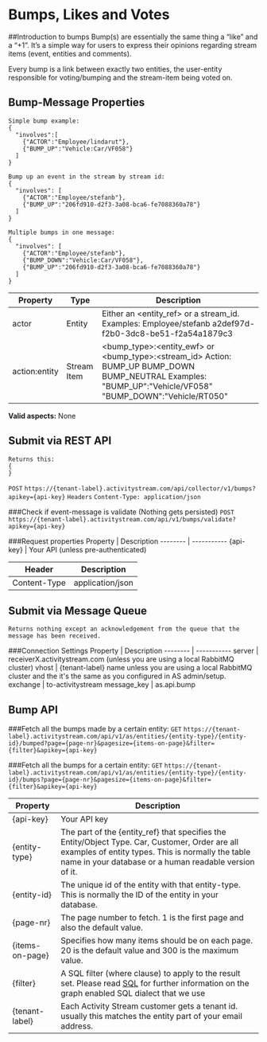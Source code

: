 # Bumps, Likes and Votes
##Introduction to bumps
Bump(s) are essentially the same thing a “like” and a “+1”. It’s a simple way for users to express their opinions regarding stream items (event, entities and comments).

Every bump is a link between exactly two entities, the user-entity responsible for voting/bumping and the stream-item being voted on. 

## Bump-Message Properties
```shell
Simple bump example:
{
  "involves":[
    {"ACTOR":"Employee/lindarut"},
    {"BUMP_UP":"Vehicle:Car/VF058"}
  ]
}

Bump up an event in the stream by stream id:
{
  "involves": [
    {"ACTOR":"Employee/stefanb"}, 
    {"BUMP_UP":"206fd910-d2f3-3a08-bca6-fe7088360a78"}
  ]
}

Multiple bumps in one message:
{
  "involves": [
    {"ACTOR":"Employee/stefanb"}, 
    {"BUMP_DOWN":"Vehicle:Car/VF058"},
    {"BUMP_UP":"206fd910-d2f3-3a08-bca6-fe7088360a78"}
  ]
}
```

Property | Type | Description
-------- | ---- | -----------
actor | Entity | Either an <entity_ref> or a stream_id.  Examples: Employee/stefanb a2def97d-f2b0-3dc8-be51-f2a54a1879c3
action:entity | Stream Item | <bump_type>:<entity_ewf> or <bump_type>:<stream_id> Action: BUMP_UP BUMP_DOWN  BUMP_NEUTRAL Examples: "BUMP_UP":"Vehicle/VF058" "BUMP_DOWN":"Vehicle/RT050"

**Valid aspects:** None

## Submit via REST API
```shell
Returns this:
{
}
```
`POST` `https://{tenant-label}.activitystream.com/api/collector/v1/bumps?apikey={api-key}`
`Headers` `Content-Type: application/json`

###Check if event-message is validate (Nothing gets persisted)
`POST` `https://{tenant-label}.activitystream.com/api/v1/bumps/validate?apikey={api-key}`

###Request properties
Property | Description
-------- | -----------
{api-key} | Your API (unless pre-authenticated)

Header| Description
-------- | -----------
Content-Type | application/json

## Submit via Message Queue
```shell
Returns nothing except an acknowledgement from the queue that the message has been received.
```
###Connection Settings
Property | Description
-------- | -----------
server | receiverX.activitystream.com (unless you are using a local RabbitMQ cluster)
vhost | {tenant-label} name unless you are using a local RabbitMQ cluster and the it's the same as you configured in AS admin/setup.
exchange | to-activitystream
message_key | as.api.bump

## Bump API

###Fetch all the bumps made by a certain entity:
`GET` `https://{tenant-label}.activitystream.com/api/v1/as/entities/{entity-type}/{entity-id}/bumped?page={page-nr}&pagesize={items-on-page}&filter={filter}&apikey={api-key}`

###Fetch all the bumps for a certain entity:
`GET` `https://{tenant-label}.activitystream.com/api/v1/as/entities/{entity-type}/{entity-id}/bumps?page={page-nr}&pagesize={items-on-page}&filter={filter}&apikey={api-key}`

Property | Description
-------- | -----------
{api-key} | Your API key
{entity-type} | The part of the {entity_ref} that specifies the Entity/Object Type. Car, Customer, Order are all examples of entity types. This is normally the table name in your database or a human readable version of it.
{entity-id} | The unique id of the entity with that entity-type. This is normally the ID of the entity in your database.
{page-nr} | The page number to fetch. 1 is the first page and also the default value.
{items-on-page} | Specifies how many items should be on each page. 20 is the default value and 300 is the maximum value.
{filter} | A SQL filter (where clause) to apply to the result set. Please read [SQL]() for further information on the graph enabled SQL dialect that we use
{tenant-label} | Each Activity Stream customer gets a tenant id. usually this matches the entity part of your email address.

